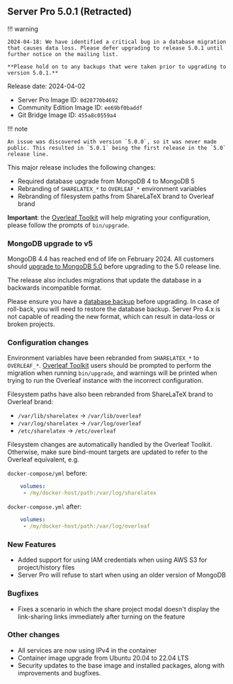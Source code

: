 ## Server Pro 5.0.1 **(Retracted)** ##

!!! warning

    2024-04-18: We have identified a critical bug in a database migration that causes data loss. Please defer upgrading to release 5.0.1 until further notice on the mailing list. 
    
    **Please hold on to any backups that were taken prior to upgrading to version 5.0.1.**

Release date: 2024-04-02

- Server Pro Image ID: `0d28770b4692`
- Community Edition Image ID: `ee69bf0baddf`
- Git Bridge Image ID: `455a8c0559a4`

!!! note

    An issue was discovered with version `5.0.0`, so it was never made public. This resulted in `5.0.1` being the first release in the `5.0` release line.

This major release includes the following changes:

- Required database upgrade from MongoDB 4 to MongoDB 5
- Rebranding of `SHARELATEX_*` to `OVERLEAF_*` environment variables
- Rebranding of filesystem paths from ShareLaTeX brand to Overleaf brand

**Important**: the [Overleaf Toolkit](https://github.com/overleaf/toolkit) will help migrating your configuration, please follow the prompts of `bin/upgrade`.

### MongoDB upgrade to v5 ###

MongoDB 4.4 has reached end of life on February 2024. All customers should [upgrade to MongoDB 5.0](https://github.com/overleaf/overleaf/wiki/Updating-Mongo-version) before upgrading to the 5.0 release line.

The release also includes migrations that update the database in a backwards incompatible format. 

Please ensure you have a [database backup](https://github.com/overleaf/overleaf/wiki/Data-and-Backups) before upgrading. In case of roll-back, you will need to restore the database backup. Server Pro 4.x is not capable of reading the new format, which can result in data-loss or broken projects.

### Configuration changes ###

Environment variables have been rebranded from `SHARELATEX_*` to `OVERLEAF_*`. [Overleaf Toolkit](https://github.com/overleaf/toolkit) users should be prompted to perform the migration when running `bin/upgrade`, and warnings will be printed when trying to run the Overleaf instance with the incorrect configuration.

Filesystem paths have also been rebranded from ShareLaTeX brand to Overleaf brand:
- `/var/lib/sharelatex` -> `/var/lib/overleaf`
- `/var/log/sharelatex` -> `/var/log/overleaf`
- `/etc/sharelatex` -> `/etc/overleaf`

Filesystem changes are automatically handled by the Overleaf Toolkit. Otherwise, make sure bind-mount targets are updated to refer to the Overleaf equivalent, e.g.

`docker-compose/yml` before:

```yml
    volumes:
     - /my/docker-host/path:/var/log/sharelatex
```

`docker-compose.yml` after:

```yml
    volumes:
     - /my/docker-host/path:/var/log/overleaf
```

### New Features ###

- Added support for using IAM credentials when using AWS S3 for project/history files
- Server Pro will refuse to start when using an older version of MongoDB

### Bugfixes ###

- Fixes a scenario in which the share project modal doesn't display the link-sharing links immediately after turning on the feature

### Other changes ###

- All services are now using IPv4 in the container
- Container image upgrade from Ubuntu 20.04 to 22.04 LTS
- Security updates to the base image and installed packages, along with improvements and bugfixes.